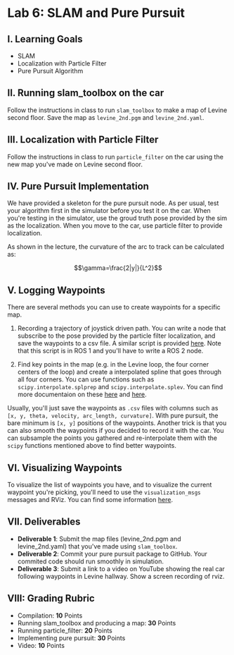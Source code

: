 # Lab 6: SLAM and Pure Pursuit

## I. Learning Goals

- SLAM
- Localization with Particle Filter
- Pure Pursuit Algorithm

## II. Running slam_toolbox on the car

Follow the instructions in class to run `slam_toolbox` to make a map of Levine second floor. Save the map as `levine_2nd.pgm` and `levine_2nd.yaml`.

## III. Localization with Particle Filter

Follow the instructions in class to run `particle_filter` on the car using the new map you've made on Levine second floor.

## IV. Pure Pursuit Implementation

We have provided a skeleton for the pure pursuit node. As per usual, test your algorithm first in the simulator before you test it on the car. When you're testing in the simulator, use the groud truth pose provided by the sim as the localization. When you move to the car, use particle filter to provide localization.

As shown in the lecture, the curvature of the arc to track
can be calculated as:

<!-- ![](https://latex.codecogs.com/svg.latex?\gamma=\frac{2|y|}{L^2}) -->
$$\gamma=\frac{2|y|}{L^2}$$

## V. Logging Waypoints

There are several methods you can use to create waypoints for a specific map.

1. Recording a trajectory of joystick driven path. You can write a node that subscribe to the pose provided by the particle filter localization, and save the waypoints to a csv file. A similar script is provided [here](https://github.com/f1tenth/f1tenth_labs/blob/main/waypoint_logger/scripts/waypoint_logger.py). Note that this script is in ROS 1 and you'll have to write a ROS 2 node.

2. Find key points in the map (e.g. in the Levine loop, the four corner centers of the loop) and create a interpolated spline that goes through all four corners. You can use functions such as `scipy.interpolate.splprep` and `scipy.interpolate.splev`. You can find more documentaion on these [here](https://docs.scipy.org/doc/scipy/reference/generated/scipy.interpolate.splprep.html) and [here](https://docs.scipy.org/doc/scipy/reference/generated/scipy.interpolate.splev.html#scipy.interpolate.splev).

Usually, you'll just save the waypoints as `.csv` files with columns such as `[x, y, theta, velocity, arc_length, curvature]`. With pure pursuit, the bare minimum is `[x, y]` positions of the waypoints. Another trick is that you can also smooth the waypoints if you decided to record it with the car. You can subsample the points you gathered and re-interpolate them with the `scipy` functions mentioned above to find better waypoints.

## VI. Visualizing Waypoints

To visualize the list of waypoints you have, and to visualize the current waypoint you're picking, you'll need to use the `visualization_msgs` messages and RViz. You can find some information [here](http://wiki.ros.org/rviz/DisplayTypes/Marker).

## VII. Deliverables

- **Deliverable 1**: Submit the map files (levine_2nd.pgm and levine_2nd.yaml) that you've made using `slam_toolbox`.
- **Deliverable 2**: Commit your pure pursuit package to GitHub. Your commited code should run smoothly in simulation.
- **Deliverable 3**: Submit a link to a video on YouTube showing the real car following waypoints in Levine hallway. Show a screen recording of rviz. 

## VIII: Grading Rubric
- Compilation: **10** Points
- Running slam_toolbox and producing a map: **30** Points
- Running particle_filter: **20** Points
- Implementing pure pursuit: **30** Points
- Video: **10** Points
